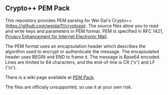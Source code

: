 ## Crypto++ PEM Pack

This repository provides PEM parsing for Wei Dai's Crypto++ (https://github.com/weidai11/cryptopp). The source files allow you to read and write keys and parameters in PEM format. PEM is specified in RFC 1421, [Privacy Enhancement for Internet Electronic Mail](https://www.ietf.org/rfc/rfc1421.txt).

The PEM format uses an encapsulation header which describes the algorithm used to encrypt or authenticate the message. The encapsulated header uses BEGIN and END to frame it. The message is Base64 encoded. Lines are limited to 64 characters, and the end-of-line is CR ('\r') and LF ('\n').

There is a wiki page available at [PEM Pack](https://www.cryptopp.com/wiki/PEM_Pack).

The files are officialy unsupported, so use it at your own risk.

